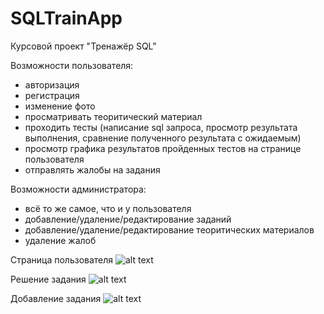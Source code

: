 # SQLTrainApp
Курсовой проект "Тренажёр SQL"

Возможности пользователя:
- авторизация
- регистрация
- изменение фото
- просматривать теоритический материал
- проходить тесты (написание sql запроса, просмотр результата выполнения, сравнение полученного результата с ожидаемым)
- просмотр графика результатов пройденных тестов на странице пользователя
- отправлять жалобы на задания

Возможности администратора:
- всё то же самое, что и у пользователя
- добавление/удаление/редактирование заданий
- добавление/удаление/редактирование теоритических материалов
- удаление жалоб

Страница пользователя
![alt text](https://sun9-31.userapi.com/c206820/v206820618/f9c71/QLsYzG2JH9w.jpg)


Решение задания
![alt text](https://sun9-60.userapi.com/rDD4uS16M_1QcAPbqM4iqJSRK7_59KQ9gEggZA/iQR0c5uRBK4.jpg)


Добавление задания
![alt text](https://sun9-47.userapi.com/CejHZYlJ9dY3HDm_y-Y6CJPXTThOxrvAI5FM4w/F8OHpGWh5io.jpg)
